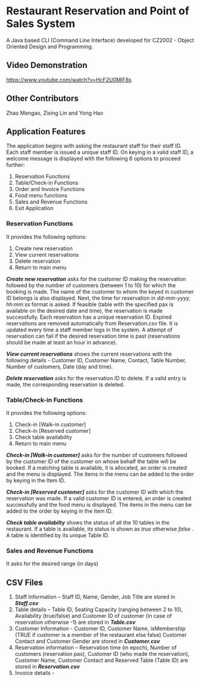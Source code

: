 # Restaurant Reservation and Point of Sales System 
A Java based CLI (Command Line Interface) developed for CZ2002 - Object Oriented Design and Programming.

## Video Demonstration 
https://www.youtube.com/watch?v=HcF2U0MIF8s

## Other Contributors 
Zhao Mengao, Zixing Lin and Yong Hao

## Application Features
The application begins with asking the restaurant staff for their staff ID. Each staff member is issued a unique staff ID. On keying in a valid staff ID, a welcome message is displayed with the following 6 options to proceed further: 
1. Reservation Functions
2. Table/Check-in Functions
3. Order and Invoice Functions
4. Food menu functions
5. Sales and Revenue Functions
6. Exit Application 

### Reservation Functions 
It provides the following options:
1. Create new reservation
2. View current reservations
3. Delete reservation
4. Return to main menu

_**Create new reservation**_ asks for the customer ID making the reservation followed by the number of customers (between 1 to 10) for which the booking is made. The name of the customer to whom the keyed in customer ID belongs is also displayed. Next, the time for reservation in _dd-mm-yyyy, hh:mm:ss_ format is asked. If feasible (table with the specified pax is available on the desired date and time), the reservation is made successfully. Each reservation has a unique reservation ID. Expired reservations are removed automatically from Reservation.csv file. It is updated every time a staff member logs in the system. A attempt of reservation can fail if the desired reservation time is past (reservations should be made at least an hour in advance). 

_**View current reservations**_ shows the current reservations with the following details - Customer ID, Customer Name, Contact, Table Number, Number of customers, Date (day and time).

_**Delete reservation**_ asks for the reservation ID to delete. If a valid entry is made, the corresponding reservation is deleted. 

### Table/Check-in Functions 
It provides the following options:
1. Check-in [Walk-in customer]
2. Check-in [Reserved customer]
3. Check table availability
4. Return to main menu

_**Check-in [Walk-in customer]**_ asks for the number of customers followed by the customer ID of the customer on whose behalf the table will be booked. If a matching table is available, it is allocated, an order is created and the menu is displayed. The items in the menu can be added to the order by keying in the Item ID. 

_**Check-in [Reserved customer]**_ asks for the customer ID with which the reservation was made. If a valid customer ID is entered, an order is created successfully and the food menu is displayed. The items in the menu can be added to the order by keying in the Item ID. 

_**Check table availabilty**_ shows the status of all the 10 tables in the restaurant. If a table is available, its status is shown as <I> true </I> otherwise <I> false </I>. A table is identified by its unique Table ID.

### Sales and Revenue Functions
It asks for the desired range (in days)




## CSV Files
1. Staff Information – Staff ID, Name, Gender, Job Title are stored in **_Staff.csv_**
2. Table details – Table ID, Seating Capacity (ranging between 2 to 10), Availability (true/false) and Customer ID of customer (in case of reservation otherwise -1) are stored in **_Table.csv_**
3. Customer Information - Customer ID, Customer Name, isMembership (TRUE if customer is a member of the restaurant else false) Customer Contact and Customer Gender are stored in **_Customer.csv_**
4. Reservation information – Reservation time (in epoch), Number of customers (reservation pax), Customer ID (who made the reservation), Customer Name, Customer Contact and Reserved Table (Table ID) are stored in **_Reservation.csv_**
5. Invoice details - 

